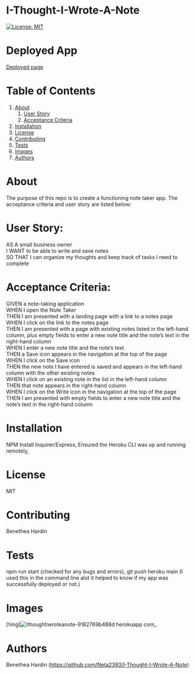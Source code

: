 # I-Thought-I-Wrote-A-Note
[![License: MIT](https://img.shields.io/badge/License-MIT-yellow.svg)](https://opensource.org/licenses/MIT)

# Deployed App
[Deployed page](https://ithoughtiwroteanote-9182769b488d.herokuapp.com/)


# Table of Contents
1. [About](#about)
   1. [User Story](#user-story)
   2. [Acceptance Criteria](#acceptance-criteria)
2. [Installation](#installation)
3. [License](#license)
4. [Contributing](#contributing)
5. [Tests](#tests)
6. [Images](#images)
7. [Authors](#authors)


# About
The purpose of this repo is to create a functioning note taker app. The acceptance criteria and user story are listed below:

# User Story:
AS A small business owner\
I WANT to be able to write and save notes\
SO THAT I can organize my thoughts and keep track of tasks I need to complete

# Acceptance Criteria:
GIVEN a note-taking application\
WHEN I open the Note Taker\
THEN I am presented with a landing page with a link to a notes page\
WHEN I click on the link to the notes page\
THEN I am presented with a page with existing notes listed in the left-hand column, plus empty fields to enter a new note title and the note’s text in the right-hand column\
WHEN I enter a new note title and the note’s text\
THEN a Save icon appears in the navigation at the top of the page\
WHEN I click on the Save icon\
THEN the new note I have entered is saved and appears in the left-hand column with the other existing notes\
WHEN I click on an existing note in the list in the left-hand column\
THEN that note appears in the right-hand column\
WHEN I click on the Write icon in the navigation at the top of the page\
THEN I am presented with empty fields to enter a new note title and the note’s text in the right-hand column



# Installation
NPM Install Inquirer/Express, Ensured the Heroku CLI was up and running remotely, 


# License
MIT

# Contributing
Benethea Hardin


# Tests
npm run start (checked for any bugs and errors), git push heroku main (I used this in the command line alot it helped to know if my app was successfully deployed or not.)



# Images
[!img]![ithoughtiwroteanote-9182769b488d herokuapp com_](https://github.com/Neta2393/I-Thought-I-Wrote-A-Note/assets/128006949/0f9518c0-fe6e-4a1f-b16a-be963244d32d)



# Authors
Benethea Hardin (https://github.com/Neta2393/I-Thought-I-Wrote-A-Note)



